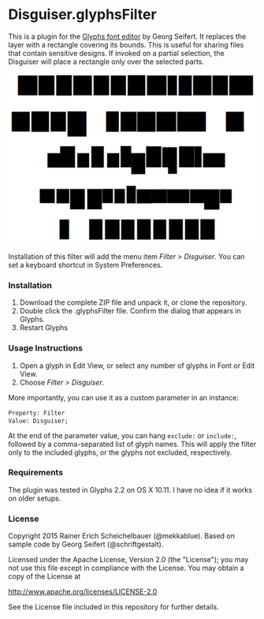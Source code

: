 # Disguiser.glyphsFilter

This is a plugin for the [Glyphs font editor](http://glyphsapp.com/) by Georg Seifert. It replaces the layer with a rectangle covering its bounds. This is useful for sharing files that contain sensitive designs. If invoked on a partial selection, the Disguiser will place a rectangle only over the selected parts.

![Disguised Font.](Disguiser.png "Disguiser")

Installation of this filter will add the menu item *Filter > Disguiser*. You can set a keyboard shortcut in System Preferences.

### Installation

1. Download the complete ZIP file and unpack it, or clone the repository.
2. Double click the .glyphsFilter file. Confirm the dialog that appears in Glyphs.
3. Restart Glyphs

### Usage Instructions

1. Open a glyph in Edit View, or select any number of glyphs in Font or Edit View.
2. Choose *Filter > Disguiser*.

More importantly, you can use it as a custom parameter in an instance:

	Property: Filter
	Value: Disguiser;

At the end of the parameter value, you can hang `exclude:` or `include:`, followed by a comma-separated list of glyph names. This will apply the filter only to the included glyphs, or the glyphs not excluded, respectively.

### Requirements

The plugin was tested in Glyphs 2.2 on OS X 10.11. I have no idea if it works on older setups.

### License

Copyright 2015 Rainer Erich Scheichelbauer (@mekkablue).
Based on sample code by Georg Seifert (@schriftgestalt).

Licensed under the Apache License, Version 2.0 (the "License");
you may not use this file except in compliance with the License.
You may obtain a copy of the License at

http://www.apache.org/licenses/LICENSE-2.0

See the License file included in this repository for further details.
